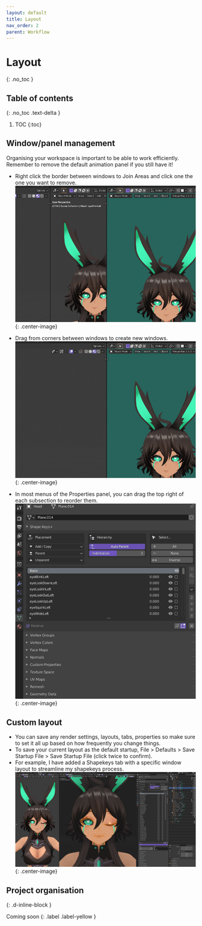 ```yaml
---
layout: default
title: Layout
nav_order: 2
parent: Workflow
---
```

# Layout
{: .no_toc }

## Table of contents
{: .no_toc .text-delta }

1. TOC
{:toc}

## Window/panel management
Organising your workspace is important to be able to work efficiently. Remember to remove the default animation panel if you still have it!
- Right click the border between windows to Join Areas and click one the one you want to remove.
![](/assets/gif/layout-join.gif){: .center-image}

- Drag from corners between windows to create new windows.
![](/assets/gif/layout-drag.gif){: .center-image}

- In most menus of the Properties panel, you can drag the top right of each subsection to reorder them.
![](/assets/gif/layout-reorder.gif){: .center-image}

## Custom layout
- You can save any render settings, layouts, tabs, properties so make sure to set it all up based on how frequently you change things.
- To save your current layout as the default startup, File > Defaults > Save Startup File > Save Startup File (click twice to confirm). 
- For example, I have added a Shapekeys tab with a specific window layout to streamline my shapekeys process.
![](/assets/img/layout-shapekeys.jpg){: .center-image}

## Project organisation 
{: .d-inline-block }

Coming soon 
{: .label .label-yellow }